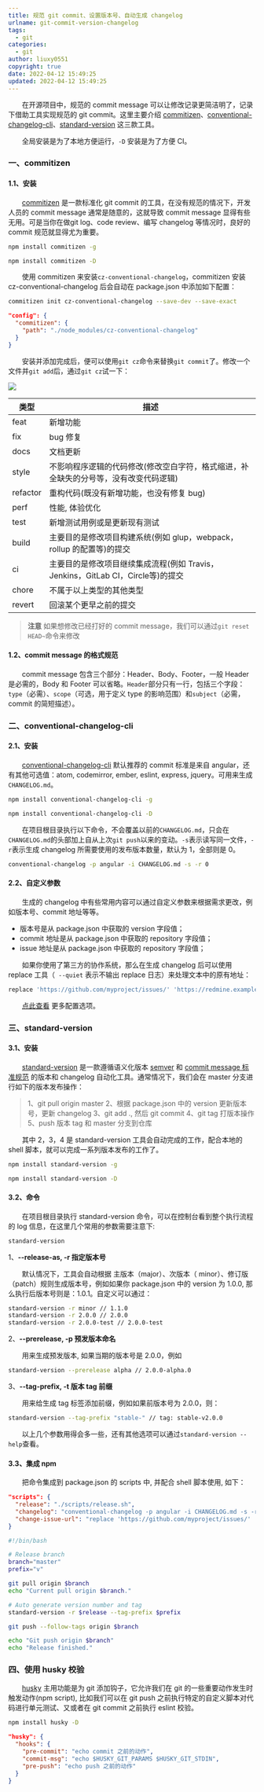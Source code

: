 ```yaml
---
title: 规范 git commit、设置版本号、自动生成 changelog
urlname: git-commit-version-changelog
tags:
  - git
categories:
  - git
author: liuxy0551
copyright: true
date: 2022-04-12 15:49:25
updated: 2022-04-12 15:49:25
---
```



&emsp;&emsp;在开源项目中，规范的 commit message 可以让修改记录更简洁明了，记录下借助工具实现规范的 git commit。这里主要介绍 <a href='https://github.com/commitizen/cz-cli' target='_black'>commitizen</a>、<a href='https://github.com/conventional-changelog/conventional-changelog/tree/master/packages/conventional-changelog-cli' target='_black'>conventional-changelog-cli</a>、<a href='https://github.com/conventional-changelog/standard-version' target='_black'>standard-version</a> 这三款工具。


<!--more-->

&emsp;&emsp;全局安装是为了本地方便运行，`-D` 安装是为了方便 CI。

### 一、commitizen

#### 1.1、安装

&emsp;&emsp;<a href='https://github.com/commitizen/cz-cli' target='_black'>commitizen</a> 是一款标准化 git commit 的工具，在没有规范的情况下，开发人员的 commit message 通常是随意的，这就导致 commit message 显得有些无用。可是当你在做git log、code review、编写 changelog 等情况时，良好的 commit 规范就显得尤为重要。

``` bash
npm install commitizen -g
```
``` bash
npm install commitizen -D
```
&emsp;&emsp;使用 commitizen 来安装`cz-conventional-changelog`，commitizen 安装 cz-conventional-changelog 后会自动在 package.json 中添加如下配置：

``` bash
commitizen init cz-conventional-changelog --save-dev --save-exact
```

``` json package.json
"config": {
  "commitizen": {
    "path": "./node_modules/cz-conventional-changelog"
  }
}
```

&emsp;&emsp;安装并添加完成后，便可以使用`git cz`命令来替换`git commit`了。修改一个文件并`git add`后，通过`git cz`试一下：

![](https://images-hosting.liuxianyu.cn/posts/git-commit-version-changelog/1.png)

| 类型 | 描述 |
| ---- | ---- |
| feat | 新增功能 |
| fix | bug 修复 |
| docs | 文档更新 |
| style | 不影响程序逻辑的代码修改(修改空白字符，格式缩进，补全缺失的分号等，没有改变代码逻辑) |
| refactor | 重构代码(既没有新增功能，也没有修复 bug) |
| perf | 性能, 体验优化 |
| test | 新增测试用例或是更新现有测试 |
| build | 主要目的是修改项目构建系统(例如 glup，webpack，rollup 的配置等)的提交 |
| ci | 主要目的是修改项目继续集成流程(例如 Travis，Jenkins，GitLab CI，Circle等)的提交 |
| chore | 不属于以上类型的其他类型 |
| revert | 回滚某个更早之前的提交 |

>**注意**
> 如果想修改已经打好的 commit message，我们可以通过`git reset HEAD~`命令来修改


#### 1.2、commit message 的格式规范

&emsp;&emsp;commit message 包含三个部分：Header、Body、Footer，一般 Header 是必需的，Body 和 Footer 可以省略。`Header`部分只有一行，包括三个字段：`type`（必需）、`scope`（可选，用于定义 type 的影响范围）和`subject`（必需，commit 的简短描述）。


### 二、conventional-changelog-cli

#### 2.1、安装

&emsp;&emsp;<a href='https://github.com/conventional-changelog/conventional-changelog/tree/master/packages/conventional-changelog-cli' target='_black'>conventional-changelog-cli</a> 默认推荐的 commit 标准是来自 angular，还有其他可选值：atom, codemirror, ember, eslint, express, jquery。可用来生成`CHANGELOG.md`。

``` bash
npm install conventional-changelog-cli -g
```
``` bash
npm install conventional-changelog-cli -D
```

&emsp;&emsp;在项目根目录执行以下命令，不会覆盖以前的`CHANGELOG.md`，只会在`CHANGELOG.md`的头部加上自从上次`git push`以来的变动。`-s`表示读写同一文件，`-r`表示生成 changelog 所需要使用的发布版本数量，默认为 1，全部则是 0。

``` bash
conventional-changelog -p angular -i CHANGELOG.md -s -r 0
```


#### 2.2、自定义参数

&emsp;&emsp;生成的 changelog 中有些常用内容可以通过自定义参数来根据需求更改，例如版本号、commit 地址等等。

- 版本号是从 package.json 中获取的 version 字段值；
- commit 地址是从 package.json 中获取的 repository 字段值；
- issue 地址是从 package.json 中获取的 repository 字段值；

&emsp;&emsp;如果你使用了第三方的协作系统，那么在生成 changelog 后可以使用 replace 工具（` --quiet` 表示不输出 replace 日志）来处理文本中的原有地址：

``` bash
replace 'https://github.com/myproject/issues/' 'https://redmine.example.com' CHANGELOG.md --quiet
```

&emsp;&emsp;<a href='https://github.com/conventional-changelog/conventional-changelog/tree/master/packages/conventional-changelog-core' target='_black'>点此查看</a> 更多配置选项。



### 三、standard-version

#### 3.1、安装

&emsp;&emsp;<a href='https://github.com/conventional-changelog/standard-version' target='_black'>standard-version</a> 是一款遵循语义化版本 <a href='https://semver.org/' target='_black'>semver</a> 和 <a href='https://conventionalcommits.org/' target='_black'>commit message 标准规范</a> 的版本和 changelog 自动化工具。通常情况下，我们会在 master 分支进行如下的版本发布操作：

> 1、git pull origin master
> 2、根据 package.json 中的 version 更新版本号，更新 changelog
> 3、git add ., 然后 git commit
> 4、git tag 打版本操作
> 5、push 版本 tag 和 master 分支到仓库

&emsp;&emsp;其中 2，3，4 是 standard-version 工具会自动完成的工作，配合本地的 shell 脚本，就可以完成一系列版本发布的工作了。

``` bash
npm install standard-version -g
```
``` bash
npm install standard-version -D
```


#### 3.2、命令

&emsp;&emsp;在项目根目录执行 standard-version 命令，可以在控制台看到整个执行流程的 log 信息，在这里几个常用的参数需要注意下:

``` bash
standard-version
```

1、**--release-as, -r 指定版本号**

&emsp;&emsp;默认情况下，工具会自动根据 主版本（major）、次版本（ minor）、修订版（patch）规则生成版本号，例如如果你 package.json 中的 version 为 1.0.0, 那么执行后版本号则是：1.0.1。自定义可以通过：

``` bash
standard-version -r minor // 1.1.0
standard-version -r 2.0.0 // 2.0.0
standard-version -r 2.0.0-test // 2.0.0-test
```

2、**--prerelease, -p 预发版本命名**

&emsp;&emsp;用来生成预发版本, 如果当期的版本号是 2.0.0，例如

``` bash
standard-version --prerelease alpha // 2.0.0-alpha.0
```

3、**--tag-prefix, -t 版本 tag 前缀**

&emsp;&emsp;用来给生成 tag 标签添加前缀，例如如果前版本号为 2.0.0，则：

``` bash
standard-version --tag-prefix "stable-" // tag: stable-v2.0.0
```

&emsp;&emsp;以上几个参数用得会多一些，还有其他选项可以通过`standard-version --help`查看。


#### 3.3、集成 npm

&emsp;&emsp;把命令集成到 package.json 的 scripts 中, 并配合 shell 脚本使用, 如下：

``` json package.json
"scripts": {
  "release": "./scripts/release.sh",
  "changelog": "conventional-changelog -p angular -i CHANGELOG.md -s -r 0 && git add CHANGELOG.md && npm run change-issue-url",
  "change-issue-url": "replace 'https://github.com/myproject/issues/' 'https://redmine.example.com/' CHANGELOG.md"
}
```

``` sh release.sh
#!/bin/bash

# Release branch
branch="master"
prefix="v"

git pull origin $branch
echo "Current pull origin $branch."

# Auto generate version number and tag
standard-version -r $release --tag-prefix $prefix

git push --follow-tags origin $branch

echo "Git push origin $branch"
echo "Release finished."
```


### 四、使用 husky 校验

&emsp;&emsp;<a href='https://github.com/typicode/husky' target='_black'>husky</a> 主用功能是为 git 添加钩子，它允许我们在 git 的一些重要动作发生时触发动作(npm script), 比如我们可以在 git push 之前执行特定的自定义脚本对代码进行单元测试、又或者在 git commit 之前执行 eslint 校验。

``` bash
npm install husky -D
```

``` json package.json
"husky": {
  "hooks": {
    "pre-commit": "echo commit 之前的动作",
    "commit-msg": "echo $HUSKY_GIT_PARAMS $HUSKY_GIT_STDIN",
    "pre-push": "echo push 之前的动作"
  }
}
```
